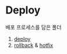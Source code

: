 # Deploy
배포 프로세스를 담은 폴더
1. [deploy](https://github.com/samdaseuss/Infra-DevOps/blob/main/Deploy/1.deploy.md)
2. [rollback](https://github.com/samdaseuss/Infra-DevOps/blob/main/Deploy/2.rollback.md) & [hotfix](https://github.com/samdaseuss/Infra-DevOps/blob/main/Deploy/2.hotfix.md)